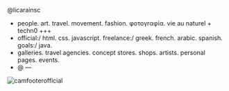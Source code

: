 @licarainsc
- people. art. travel. movement. fashion. φoτογrαφία. vie au naturel + techn0 +++ 
- official:/ html. css. javascript. freelance:/ greek. french. arabic. spanish. goals:/ java. 
- galleries. travel agencies. concept stores. shops. artists. personal pages. events.
- @ —

<!---
licarainsc/licarainsc is a ✨ special ✨ repository because its `README.md` (this file) appears on your GitHub profile.
You can click the Preview link to take a look at your changes.
--->
![camfooterofficial](https://user-images.githubusercontent.com/119945254/206821958-a405d739-df0b-4d18-8db0-1c4ba34e7cd7.png)
